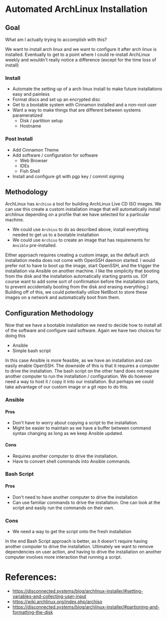 # Automated ArchLinux Installation

## Goal

What am I actually trying to accomplish with this? 

We want to install arch linux and we want to configure it after arch linux is installed. Eventually to get to a point
where I could re-install ArchLinux weekly and wouldn't really notice a difference (except for the time loss of install)

### Install
* Automate the setting up of a arch linux install to make future installations easy and painless
* Format discs and set up an encrypted disc
* Get to a bootable system with Cinnamon installed and a non-root user
* Want a way to make things that are different between systems parameratized
    * Disk / partition setup
    * Hostname
    
### Post Install
* Add Cinnamon Theme
* Add software / configuration for software
    * Web Browser
    * IDEs
    * Fish Shell
* Install and configure git with pgp key / commit signing

## Methodology

ArchLinux has `Archiso` a tool for building ArchLinux Live CD ISO images. We can use this create a custom installation image
that will automatically install archlinux depending on a profile that we have selected for a particular machine. 

* We could use `Archiso` to do as described above, install everything needed to get us to a bootable installation
* We could use `Archiso` to create an image that has requirements for `Ansible` pre-installed.

Either approach requires creating a custom image, as the default arch installation media does not come with OpenSSH
    daemon started. I would prefer not to have to boot up the image, start OpenSSH, and the trigger the installation via
    Ansible on another machine. I like the simplicity that booting from the disk and the installation automatically starting 
    grants us. (Of course want to add some sort of confirmation before the installation starts, to prevent accidentally booting 
    from the disk and erasing everything.) Building off of this, we could potentially utilize NetBoot to store these images on
    a network and automatically boot from them.
    
## Configuration Methodology

Now that we have a bootable installation we need to decide how to install all of the software and configure said software. 
Again we have two choices for doing this
* Ansible
* Simple bash script

In this case Ansible is more feasible, as we have an installation and can easily enable OpenSSH. The downside of this
is that it requires a computer to drive the installation. The bash script on the other hand does not require another computer
to run the installation / configuration. We do however need a way to host it / copy it into our installation. But perhaps
we could take advantage of our custom image or a git repo to do this.

### Ansible
#### Pros
* Don't have to worry about copying a script to the installation.
* Might be easier to maintain as we have a buffer between command syntax changing as long as we keep Ansible updated.
#### Cons
* Requires another computer to drive the installation.
* Have to convert shell commands into Ansible commands.

### Bash Script
#### Pros
* Don't need to have another computer to drive the installation
* Can use familiar commands to drive the installation. One can look at the script and easily run the commands on their own.
### Cons
* We need a way to get the script onto the fresh installation

In the end Bash Script approach is better, as it doesn't require having another computer to drive the installation. Ultimately
we want to remove dependencies on user action, and having to drive the installation on another computer involves more interaction
that running a script.
    
# References:
* https://disconnected.systems/blog/archlinux-installer/#setting-variables-and-collecting-user-input
* https://wiki.archlinux.org/index.php/archiso
* https://disconnected.systems/blog/archlinux-installer/#partioning-and-formatting-the-disk
